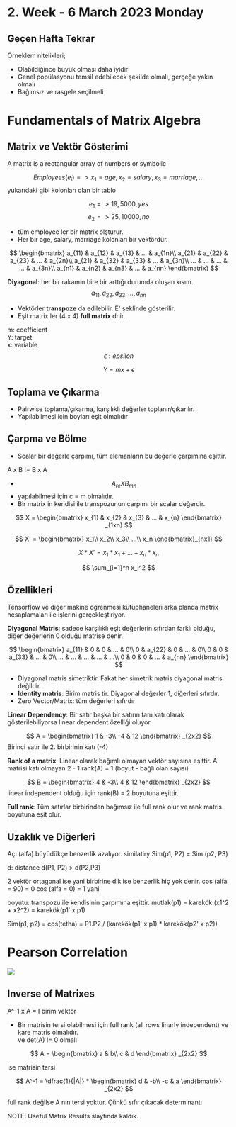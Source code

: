 # 2. Week - 6 March 2023 Monday

## Geçen Hafta Tekrar
Örneklem nitelikleri;
* Olabildiğince büyük olması daha iyidir
* Genel popülasyonu temsil edebilecek şekilde olmalı, gerçeğe yakın olmalı
* Bağımsız ve rasgele seçilmeli

# Fundamentals of Matrix Algebra

## Matrix ve Vektör Gösterimi
A matrix is a rectangular array of numbers or symbolic


$$ Employees (e_i) => x_1 = age, x_2 = salary, x_3 = marriage, ... $$
yukarıdaki gibi kolonları olan bir tablo

$$ e_1 => 19, 5000, yes $$ 
$$ e_2 => 25, 10000, no $$


* tüm employee ler bir matrix olşturur.
* Her bir age, salary, marriage kolonları bir vektördür.

$$
\begin{bmatrix}
a_{11} & a_{12} & a_{13} & ... & a_{1n}\\
a_{21} & a_{22} & a_{23} & ... & a_{2n}\\
a_{21} & a_{32} & a_{33} & ... & a_{3n}\\
... & ... & ... & ... & a_{3n}\\
a_{n1} & a_{n2} & a_{n3} & ... & a_{nn}
\end{bmatrix} 
$$

**Diyagonal**: her bir rakamın bire bir arttığı durumda oluşan kısım. 
$$ a_{11}, a_{22}, a_{33}, ..., a_{nn} $$
* Vektörler **transpoze** da edilebilir. E' şeklinde gösterilir.
* Eşit matrix ler (4 x 4) **full matrix** dnir.

m: coefficient  
Y: target  
x: variable  
$$ \epsilon: epsilon $$

$$ Y = mx + \epsilon $$


## Toplama ve Çıkarma

* Pairwise toplama/çıkarma, karşılıklı değerler toplanır/çıkarılır.
* Yapılabilmesi için boyları eşit olmalıdır

## Çarpma ve Bölme

* Scalar bir değerle çarpımı, tüm elemanların bu değerle çarpımına eşittir.

A x B != B x A


* $$ A_{rc} X B_{mn} $$
*  yapılabilmesi için c = m olmalıdır.
* Bir matrix in kendisi ile transpozunun çarpımı bir scalar değerdir.

$$ 
X = 
\begin{bmatrix}
x_{1} & x_{2} & x_{3} & ... & x_{n}
\end{bmatrix} 
_{1xn}
$$

$$
X' = 
\begin{bmatrix}
x_1\\
x_2\\
x_3\\
...\\
x_n
\end{bmatrix}_{nx1}
$$

$$ X * X' = x_1 * x_1 + ... + x_n * x_n $$

$$ \sum_{i=1}^n x_i^2 $$

## Özellikleri

Tensorflow ve diğer makine öğrenmesi kütüphaneleri arka planda matrix hesaplamaları ile işlerini gerçekleştiriyor.

**Diyagonal Matris**: sadece karşılıklı eşit değerlerin sıfırdan farklı olduğu, diğer değerlerin 0 olduğu matrise denir.

$$
\begin{bmatrix}
a_{11} & 0 & 0 & ... & 0\\
0 & a_{22} & 0 & ... & 0\\
0 & 0 & a_{33} & ... & 0\\
... & ... & ... & ... & ...\\
0 & 0 & 0 & ... & a_{nn}
\end{bmatrix} 
$$

* Diyagonal matris simetriktir. Fakat her simetrik matris diyagonal matris değildir.
* **Identity matris**: Birim matris tir. Diyagonal değerler 1, diğerleri sıfırdır. 
* Zero Vector/Matrix: tüm değerleri sıfırdır

**Linear Dependency**: Bir satır başka bir satırın tam katı olarak gösterilebiliyorsa linear dependent özelliği oluyor.

$$
A = 
\begin{bmatrix}
1 & -3\\
-4 & 12
\end{bmatrix}
_{2x2}
$$
Birinci satır ile 2. birbirinin katı (-4)

**Rank of a matrix**: Linear olarak bağımlı olmayan vektör sayısına eşittir.
A matrisi katı olmayan 2 - 1 rank(A) = 1 (boyut - bağlı olan sayısı)


$$
B = 
\begin{bmatrix}
4 & -3\\
4 & 12
\end{bmatrix}
_{2x2}
$$
linear independent olduğu için rank(B) = 2 boyutuna eşittir.

**Full rank**: Tüm satırlar birbirinden bağımsız ile full rank olur ve rank matris boyutuna eşit olur.

## Uzaklık ve Diğerleri

Açı (alfa) büyüdükçe benzerlik azalıyor.
similatiry
Sim(p1, P2) = Sim (p2, P3)

d: distance
d(P1, P2) > d(P2,P3)

2 vektör ortagonal ise yani birbirine dik ise benzerlik hiç yok denir.
cos (alfa = 90) = 0
cos (alfa = 0) = 1 yani 


boyutu: transpozu ile kendisinin çarpımına eşittir.
mutlak(p1) = karekök (x1^2 + x2^2) = karekök(p1' x p1)

Sim(p1, p2) = cos(tetha) = P1.P2 / (karekök(p1' x p1) * karekök(p2' x p2))

# Pearson Correlation


![](https://editor.analyticsvidhya.com/uploads/39170Formula.JPG)
## Inverse of Matrixes

A^-1 x A = I birim vektör

* Bir matrisin tersi olabilmesi için full rank (all rows linarly independent) ve kare matris olmalıdır.  
ve
det(A) != 0 olmalı

$$
A = 
\begin{bmatrix}
a & b\\
c & d
\end{bmatrix}
_{2x2}
$$

ise matrisin tersi

$$
A^-1 = \dfrac{1}{|A|} * 
\begin{bmatrix}
d & -b\\
-c & a
\end{bmatrix}
_{2x2}
$$

full rank değilse A nın tersi yoktur. Çünkü sıfır çıkacak determinantı

NOTE: Useful Matrix Results slaytında kaldık.
